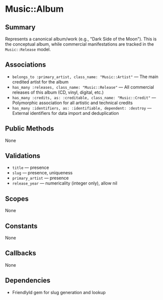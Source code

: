 # Music::Album

## Summary
Represents a canonical album/work (e.g., "Dark Side of the Moon"). This is the conceptual album, while commercial manifestations are tracked in the `Music::Release` model.

## Associations
- `belongs_to :primary_artist, class_name: "Music::Artist"` — The main credited artist for the album
- `has_many :releases, class_name: "Music::Release"` — All commercial releases of this album (CD, vinyl, digital, etc.)
- `has_many :credits, as: :creditable, class_name: "Music::Credit"` — Polymorphic association for all artistic and technical credits
- `has_many :identifiers, as: :identifiable, dependent: :destroy` — External identifiers for data import and deduplication

## Public Methods
None

## Validations
- `title` — presence
- `slug` — presence, uniqueness
- `primary_artist` — presence
- `release_year` — numericality (integer only), allow nil

## Scopes
None

## Constants
None

## Callbacks
None

## Dependencies
- FriendlyId gem for slug generation and lookup 
